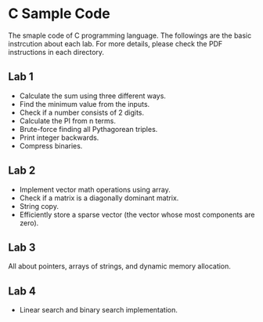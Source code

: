 # C Sample Code

The smaple code of C programming language. The followings are the basic instrcution about each lab. For more details, please check the PDF instructions in each directory.

## Lab 1
- Calculate the sum using three different ways.
- Find the minimum value from the inputs.
- Check if a number consists of 2 digits.
- Calculate the PI from n terms.
- Brute-force finding all Pythagorean triples.
- Print integer backwards.
- Compress binaries.

## Lab 2
- Implement vector math operations using array.
- Check if a matrix is a diagonally dominant matrix.
- String copy.
- Efficiently store a sparse vector (the vector whose most components are zero).

## Lab 3
All about pointers, arrays of strings, and dynamic memory allocation.

## Lab 4
- Linear search and binary search implementation.
